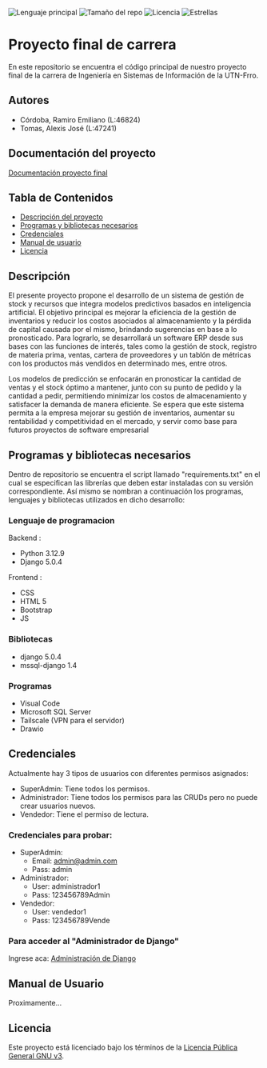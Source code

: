 ![Lenguaje principal](https://img.shields.io/github/languages/top/RamiroCordoba/PF-ISI-CTT)
![Tamaño del repo](https://img.shields.io/github/repo-size/RamiroCordoba/PF-ISI-CTT)
![Licencia](https://img.shields.io/github/license/RamiroCordoba/PF-ISI-CTT)
![Estrellas](https://img.shields.io/github/stars/RamiroCordoba/PF-ISI-CTT?style=social)


# Proyecto final de carrera
En este repositorio se encuentra el código principal de nuestro proyecto final de la carrera de Ingeniería en Sistemas de Información de la UTN-Frro.
## Autores
- Córdoba, Ramiro Emiliano (L:46824)
- Tomas, Alexis José (L:47241)
## Documentación del proyecto
[Documentación proyecto final](https://docs.google.com/document/d/1PzV5yPfaBflleSD59RS7iYweBbXODihujllTpp99GxU/edit?usp=sharing)

## Tabla de Contenidos
- [Descripción del proyecto](#Descripción)
- [Programas y bibliotecas necesarios](#Programas-y-bibliotecas-necesarios)
- [Credenciales](#credenciales)
- [Manual de usuario](#Manual-de-usuario)
- [Licencia](#Licencia)

## Descripción
El presente proyecto propone el desarrollo de un sistema de gestión de stock y recursos que integra modelos predictivos basados en inteligencia artificial. El objetivo principal es mejorar la eficiencia de la gestión de inventarios y reducir los costos asociados al almacenamiento y la pérdida de capital causada por el mismo, brindando sugerencias en base a lo pronosticado. Para lograrlo, se desarrollará un software ERP desde sus bases con las funciones de interés, tales como la gestión de stock, registro de materia prima, ventas, cartera de proveedores y un tablón de métricas con los productos más vendidos en determinado mes, entre otros.

Los modelos de predicción se enfocarán en pronosticar la cantidad de ventas y el stock óptimo a mantener, junto con su punto de pedido y la cantidad a pedir, permitiendo minimizar los costos de almacenamiento y satisfacer la demanda de manera eficiente. Se espera que este sistema permita a la empresa mejorar su gestión de inventarios, aumentar su rentabilidad y competitividad en el mercado, y servir como base para futuros proyectos de software empresarial

## Programas y bibliotecas necesarios
Dentro de repositorio se encuentra el script llamado "requirements.txt" en el cual se especifican las librerías que deben estar instaladas con su versión correspondiente. Así mismo se nombran a continuación los programas, lenguajes y bibliotecas utilizados en dicho desarrollo:
### Lenguaje de programacion
Backend :
- Python 3.12.9
- Django 5.0.4

Frontend :
- CSS
- HTML 5
- Bootstrap
- JS
### Bibliotecas
- django 5.0.4
- mssql-django 1.4

### Programas
- Visual Code
- Microsoft SQL Server
- Tailscale (VPN para el servidor)
- Drawio

## Credenciales
Actualmente hay 3 tipos de usuarios con diferentes permisos asignados:
- SuperAdmin: Tiene todos los permisos.
- Administrador: Tiene todos los permisos para las CRUDs pero no puede crear usuarios nuevos.
- Vendedor: Tiene el permiso de lectura.

### Credenciales para probar:
- SuperAdmin:
  - Email: admin@admin.com
  - Pass: admin
- Administrador:
  - User: administrador1
  - Pass: 123456789Admin
- Vendedor:
  - User: vendedor1
  - Pass: 123456789Vende

### Para acceder al "Administrador de Django"
Ingrese aca: [Administración de Django](http://127.0.0.1:8000/admin/)

## Manual de Usuario
Proximamente...

## Licencia

Este proyecto está licenciado bajo los términos de la [Licencia Pública General GNU v3](https://github.com/RamiroCordoba/PF-ISI-CTT/blob/main/LICENSE).
